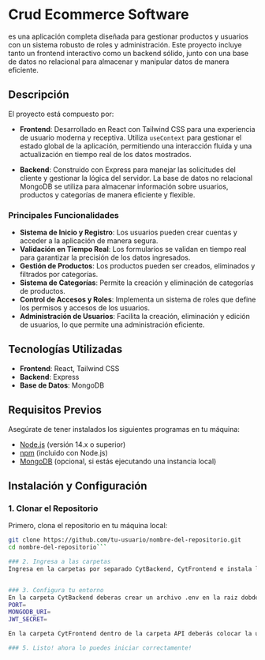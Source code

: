 # Crud Ecommerce Software

es una aplicación completa diseñada para gestionar productos y usuarios con un sistema robusto de roles y administración. Este proyecto incluye tanto un frontend interactivo como un backend sólido, junto con una base de datos no relacional para almacenar y manipular datos de manera eficiente.

## Descripción

El proyecto está compuesto por:

- **Frontend**: Desarrollado en React con Tailwind CSS para una experiencia de usuario moderna y receptiva. Utiliza `useContext` para gestionar el estado global de la aplicación, permitiendo una interacción fluida y una actualización en tiempo real de los datos mostrados.

- **Backend**: Construido con Express para manejar las solicitudes del cliente y gestionar la lógica del servidor. La base de datos no relacional MongoDB se utiliza para almacenar información sobre usuarios, productos y categorías de manera eficiente y flexible.

### Principales Funcionalidades

- **Sistema de Inicio y Registro**: Los usuarios pueden crear cuentas y acceder a la aplicación de manera segura.
- **Validación en Tiempo Real**: Los formularios se validan en tiempo real para garantizar la precisión de los datos ingresados.
- **Gestión de Productos**: Los productos pueden ser creados, eliminados y filtrados por categorías.
- **Sistema de Categorías**: Permite la creación y eliminación de categorías de productos.
- **Control de Accesos y Roles**: Implementa un sistema de roles que define los permisos y accesos de los usuarios.
- **Administración de Usuarios**: Facilita la creación, eliminación y edición de usuarios, lo que permite una administración eficiente.

## Tecnologías Utilizadas

- **Frontend**: React, Tailwind CSS
- **Backend**: Express
- **Base de Datos**: MongoDB

## Requisitos Previos

Asegúrate de tener instalados los siguientes programas en tu máquina:

- [Node.js](https://nodejs.org/) (versión 14.x o superior)
- [npm](https://www.npmjs.com/) (incluido con Node.js)
- [MongoDB](https://www.mongodb.com/try/download/community) (opcional, si estás ejecutando una instancia local)

## Instalación y Configuración

### 1. Clonar el Repositorio

Primero, clona el repositorio en tu máquina local:

```bash
git clone https://github.com/tu-usuario/nombre-del-repositorio.git
cd nombre-del-repositorio```

### 2. Ingresa a las carpetas
Ingresa en la carpetas por separado CytBackend, CytFrontend e instala las dependencias en cada una dellas


### 3. Configura tu entorno
En la carpeta CytBackend deberas crear un archivo .env en la raiz dobde deberas definir estas 3 variables
PORT=
MONGODB_URI=
JWT_SECRET=

En la carpeta CytFrontend dentro de la carpeta API deberás colocar la url de tu endopoint del backend

### 5. Listo! ahora lo puedes iniciar correctamente!



